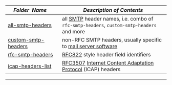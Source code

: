 |&nbsp;&nbsp;&nbsp;&nbsp;_Folder&nbsp;&nbsp;Name_&nbsp;&nbsp;&nbsp;&nbsp;| _Description of Contents_
|:----------------|--------------------------------------------------------------------------------------------------------------------------------------------------------
| [all-smtp-headers](all-smtp-headers) |  all [SMTP](https://wikipedia.org/wiki/Simple_Mail_Transfer_Protocol "Simple Mail Transfer Protocol") header names, i.e. combo of `rfc-smtp-headers`, `custom-smtp-headers` and more 
| [custom-smtp-headers](custom-smtp-headers) |  non-RFC SMTP headers, usually specific to [mail server software](https://wikipedia.org/wiki/List_of_mail_server_software) 
| [rfc-smtp-headers](rfc-smtp-headers) |  [RFC822](https://tools.ietf.org/html/rfc822) style header field identifiers 
| [icap-headers-list](icap-headers-list) |  [RFC3507](https://tools.ietf.org/html/rfc3507) [Internet Content Adaptation Protocol](https://wikipedia.org/wiki/Internet_Content_Adaptation_Protocol) (ICAP) headers 

* * *

